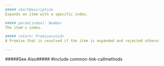 ```yaml
---
##### shortDescription
Expands an item with a specific index.

##### param(index): Number
The item's index.

##### return: Promise<void>
A Promise that is resolved if the item is expanded and rejected otherwise. It is a [native Promise](https://developer.mozilla.org/en-US/docs/Web/JavaScript/Reference/Global_Objects/Promise) or a [jQuery.Promise](https://api.jquery.com/Types/#Promise) when you use jQuery.

---
```

#####See Also#####
#include common-link-callmethods